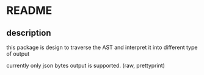 # README

## description

this package is design to traverse the AST and interpret it into different type of output

currently only json bytes output is supported. (raw, prettyprint)